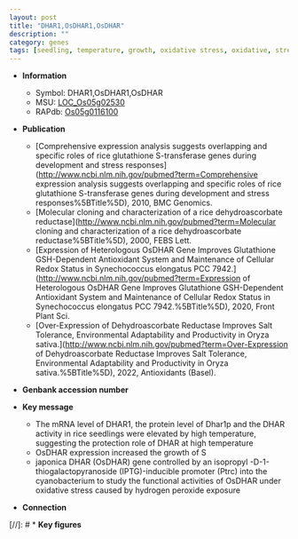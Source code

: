 ```yaml
---
layout: post
title: "DHAR1,OsDHAR1,OsDHAR"
description: ""
category: genes
tags: [seedling, temperature, growth, oxidative stress, oxidative, stress]
---
```


* **Information**  
    + Symbol: DHAR1,OsDHAR1,OsDHAR  
    + MSU: [LOC_Os05g02530](http://rice.uga.edu/cgi-bin/ORF_infopage.cgi?orf=LOC_Os05g02530)  
    + RAPdb: [Os05g0116100](https://rapdb.dna.affrc.go.jp/locus/?name=Os05g0116100)  

* **Publication**  
    + [Comprehensive expression analysis suggests overlapping and specific roles of rice glutathione S-transferase genes during development and stress responses](http://www.ncbi.nlm.nih.gov/pubmed?term=Comprehensive expression analysis suggests overlapping and specific roles of rice glutathione S-transferase genes during development and stress responses%5BTitle%5D), 2010, BMC Genomics.
    + [Molecular cloning and characterization of a rice dehydroascorbate reductase](http://www.ncbi.nlm.nih.gov/pubmed?term=Molecular cloning and characterization of a rice dehydroascorbate reductase%5BTitle%5D), 2000, FEBS Lett.
    + [Expression of Heterologous OsDHAR Gene Improves Glutathione GSH-Dependent Antioxidant System and Maintenance of Cellular Redox Status in Synechococcus elongatus PCC 7942.](http://www.ncbi.nlm.nih.gov/pubmed?term=Expression of Heterologous OsDHAR Gene Improves Glutathione GSH-Dependent Antioxidant System and Maintenance of Cellular Redox Status in Synechococcus elongatus PCC 7942.%5BTitle%5D), 2020, Front Plant Sci.
    + [Over-Expression of Dehydroascorbate Reductase Improves Salt Tolerance, Environmental Adaptability and Productivity in Oryza sativa.](http://www.ncbi.nlm.nih.gov/pubmed?term=Over-Expression of Dehydroascorbate Reductase Improves Salt Tolerance, Environmental Adaptability and Productivity in Oryza sativa.%5BTitle%5D), 2022, Antioxidants (Basel).

* **Genbank accession number**  

* **Key message**  
    + The mRNA level of DHAR1, the protein level of Dhar1p and the DHAR activity in rice seedlings were elevated by high temperature, suggesting the protection role of DHAR at high temperature
    + OsDHAR expression increased the growth of S
    + japonica DHAR (OsDHAR) gene controlled by an isopropyl <a6><c2>-D-1-thiogalactopyranoside (IPTG)-inducible promoter (Ptrc) into the cyanobacterium to study the functional activities of OsDHAR under oxidative stress caused by hydrogen peroxide exposure

* **Connection**  

[//]: # * **Key figures**  


